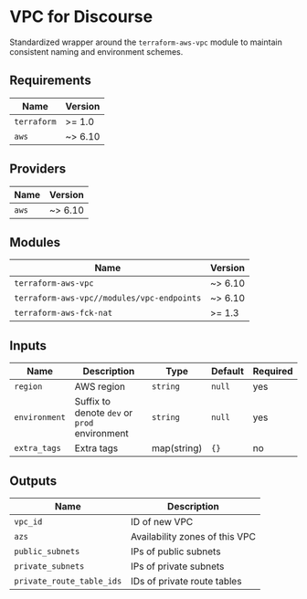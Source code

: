 # VPC for Discourse

Standardized wrapper around the `terraform-aws-vpc` module to maintain consistent naming and environment schemes.

## Requirements

| Name | Version |
|------|---------|
| `terraform` | >= 1.0 |
| `aws` | ~> 6.10 |

## Providers

| Name | Version |
|------|---------|
| `aws` | ~> 6.10 |

## Modules

| Name | Version |
|------|---------|
| `terraform-aws-vpc` | ~> 6.10 |
| `terraform-aws-vpc//modules/vpc-endpoints` | ~> 6.10 |
| `terraform-aws-fck-nat` | >= 1.3 |

## Inputs

| Name | Description | Type | Default | Required |
|-----|-----|-----|-----|-----|
| `region` | AWS region | `string` | `null` | yes |
| `environment` | Suffix to denote `dev` or `prod` environment | `string` | `null` | yes | 
| `extra_tags` | Extra tags | map(string) | `{}` | no | 

## Outputs

| Name | Description |
|-----|-----|
| `vpc_id` | ID of new VPC |
| `azs` | Availability zones of this VPC
| `public_subnets` | IPs of public subnets |
| `private_subnets` | IPs of private subnets |
| `private_route_table_ids` | IDs of private route tables |
